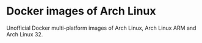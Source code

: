 # Docker images of Arch Linux

Unofficial Docker multi-platform images of Arch Linux, Arch Linux ARM and Arch Linux 32.
